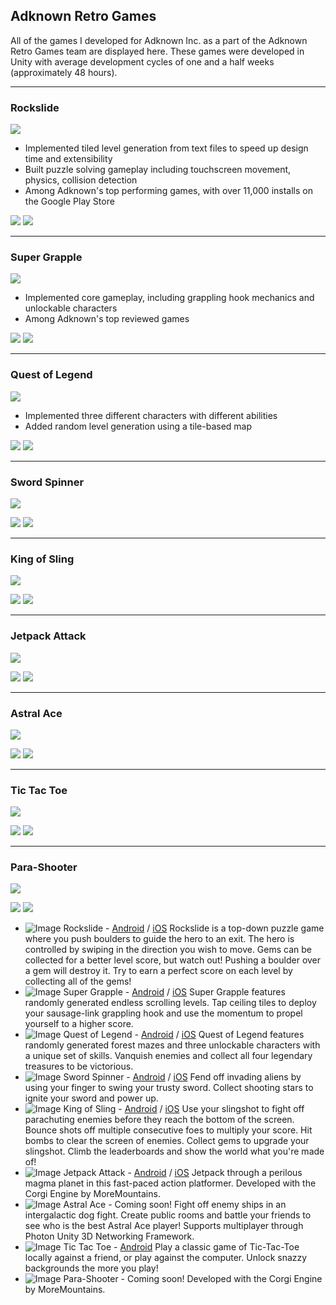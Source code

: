 ## Adknown Retro Games
All of the games I developed for Adknown Inc. as a part of the Adknown Retro Games team are displayed here. These games were developed in Unity with average development cycles of one and a half weeks (approximately 48 hours).

-------------
### Rockslide
<img class="icon" src="assets/images/rockslideicon.png">

- Implemented tiled level generation from text files to speed up design time and extensibility
- Built puzzle solving gameplay including touchscreen movement, physics, collision detection
- Among Adknown's top performing games, with over 11,000 installs on the Google Play Store

[<img class="badge" src="assets/images/google-play-badge.png">](http://www.rockslidegame.com)
[<img class="badge" src="assets/images/itunes-badge.svg">](http://www.rockslideios.com)

-------------
### Super Grapple
<img class="icon" src="assets/images/supergrappleicon.png">

- Implemented core gameplay, including grappling hook mechanics and unlockable characters
- Among Adknown's top reviewed games

[<img class="badge" src="assets/images/google-play-badge.png">](http://www.supergrapple.com)
[<img class="badge" src="assets/images/itunes-badge.svg">](http://www.supergrappleios.com)

-------------
### Quest of Legend
<img class="icon" src="assets/images/questoflegendicon.png">

- Implemented three different characters with different abilities
- Added random level generation using a tile-based map

[<img class="badge" src="assets/images/google-play-badge.png">](http://www.questoflegendgame.com)
[<img class="badge" src="assets/images/itunes-badge.svg">](http://www.questoflegendios.com)

-------------
### Sword Spinner
<img class="icon" src="assets/images/swordspinnericon.png">

[<img class="badge" src="assets/images/google-play-badge.png">](http://www.swordspinner.com)
[<img class="badge" src="assets/images/itunes-badge.svg">](http://www.swordspinnerios.com)

-------------
### King of Sling
<img class="icon" src="assets/images/kingofslingicon.png">

[<img class="badge" src="assets/images/google-play-badge.png">](http://www.kingofslinggame.com)
[<img class="badge" src="assets/images/itunes-badge.svg">](http://www.kingofslingios.com)

-------------
### Jetpack Attack
<img class="icon" src="assets/images/jetpackattackicon.png">

[<img class="badge" src="assets/images/google-play-badge.png">](http://www.jetpackattackgame.com)
[<img class="badge" src="assets/images/itunes-badge.svg">](http://www.jetpackattackios.com)

-------------
### Astral Ace
<img class="icon" src="assets/images/astralaceicon.png">

[<img class="badge" src="assets/images/google-play-badge.png">](http://www.astralacegame.com)
[<img class="badge" src="assets/images/itunes-badge.svg">](http://www.astralaceios.com)

-------------
### Tic Tac Toe
<img class="icon" src="assets/images/tictactoeicon.png">

[<img class="badge" src="assets/images/google-play-badge.png">](http://www.tictactoedownload.com)
[<img class="badge" src="assets/images/itunes-badge.svg">](http://www.tictactoeios.com)

-------------
### Para-Shooter
<img class="icon" src="assets/images/parashootericon.png">

[<img class="badge" src="assets/images/google-play-badge.png">](http://www.parashootergame.com)
[<img class="badge" src="assets/images/itunes-badge.svg">](http://www.parashooterios.com)


- ![Image](assets/images/rockslideicon.png) Rockslide - [Android](http://www.rockslidegame.com) / [iOS](http://www.rockslideios.com) Rockslide is a top-down puzzle game where you push boulders to guide the hero to an exit. The hero is controlled by swiping in the direction you wish to move. Gems can be collected for a better level score, but watch out! Pushing a boulder over a gem will destroy it. Try to earn a perfect score on each level by collecting all of the gems!
- ![Image](assets/images/supergrappleicon.png) Super Grapple - [Android](http://www.supergrapple.com) / [iOS](http://www.supergrappleios.com) Super Grapple features randomly generated endless scrolling levels. Tap ceiling tiles to deploy your sausage-link grappling hook and use the momentum to propel yourself to a higher score.
- ![Image](assets/images/questoflegendicon.png) Quest of Legend - [Android](http://questoflegendgame.com/) / [iOS](http://questoflegendios.com/) Quest of Legend features randomly generated forest mazes and three unlockable characters with a unique set of skills. Vanquish enemies and collect all four legendary treasures to be victorious.
- ![Image](assets/images/swordspinnericon.png) Sword Spinner - [Android](http://swordspinner.com/) / [iOS](http://swordspinnerios.com/) Fend off invading aliens by using your finger to swing your trusty sword. Collect shooting stars to ignite your sword and power up.
- ![Image](assets/images/kingofslingicon.png) King of Sling - [Android](http://kingofslinggame.com/) / [iOS](http://kingofslingios.com/) Use your slingshot to fight off parachuting enemies before they reach the bottom of the screen. Bounce shots off multiple consecutive foes to multiply your score. Hit bombs to clear the screen of enemies. Collect gems to upgrade your slingshot. Climb the leaderboards and show the world what you're made of!
- ![Image](assets/images/jetpackattackicon.png) Jetpack Attack - [Android](http://jetpackattackgame.com/) / [iOS](http://jetpackattackios.com/) Jetpack through a perilous magma planet in this fast-paced action platformer. Developed with the Corgi Engine by MoreMountains.
- ![Image](assets/images/astralaceicon.png) Astral Ace - Coming soon! Fight off enemy ships in an intergalactic dog fight. Create public rooms and battle your friends to see who is the best Astral Ace player! Supports multiplayer through Photon Unity 3D Networking Framework.
- ![Image](assets/images/tictactoeicon.png) Tic Tac Toe - [Android](https://tictactoedownload.com/) Play a classic game of Tic-Tac-Toe locally against a friend, or play against the computer. Unlock snazzy backgrounds the more you play!
- ![Image](assets/images/parashootericon.png) Para-Shooter - Coming soon! Developed with the Corgi Engine by MoreMountains.